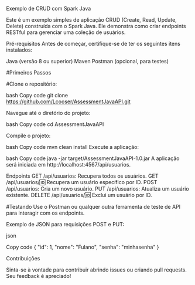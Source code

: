 Exemplo de CRUD com Spark Java

Este é um exemplo simples de aplicação CRUD (Create, Read, Update, Delete) construída com o Spark Java. Ele demonstra como criar endpoints RESTful para gerenciar uma coleção de usuários.

Pré-requisitos Antes de começar, certifique-se de ter os seguintes itens instalados:

Java (versão 8 ou superior) Maven Postman (opcional, para testes)

#Primeiros Passos

#Clone o repositório:

bash Copy code git clone https://github.com/Lcooser/AssessmentJavaAPI.git

Navegue até o diretório do projeto:

bash Copy code cd AssessmentJavaAPI

Compile o projeto:

bash Copy code mvn clean install Execute a aplicação:

bash Copy code java -jar target/AssessmentJavaAPI-1.0.jar A aplicação será iniciada em http://localhost:4567/api/usuarios.

Endpoints GET /api/usuarios: Recupera todos os usuários. GET /api/usuarios/:id: Recupera um usuário específico por ID. POST /api/usuarios: Cria um novo usuário. PUT /api/usuarios: Atualiza um usuário existente. DELETE /api/usuarios/:id: Exclui um usuário por ID.

#Testando Use o Postman ou qualquer outra ferramenta de teste de API para interagir com os endpoints.

Exemplo de JSON para requisições POST e PUT:

json

Copy code { "id": 1, "nome": "Fulano", "senha": "minhasenha" }

Contribuições

Sinta-se à vontade para contribuir abrindo issues ou criando pull requests. Seu feedback é apreciado!
